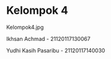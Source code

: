 # Kelompok 4

 <p>Kelompok4.jpg</p>
 <p>Ikhsan Achmad - 21120117130067</p>
 <p>Yudhi Kasih Pasaribu - 21120117140030</p>
 
